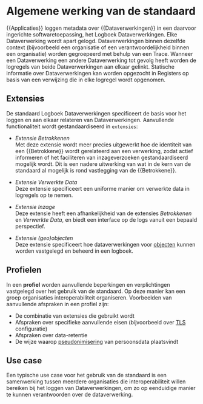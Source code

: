 # Algemene werking van de standaard

{{Applicaties}} loggen metadata over {{Dataverwerkingen}} in een daarvoor ingerichte softwaretoepassing, het Logboek Dataverwerkingen. Elke Dataverwerking wordt apart gelogd. Dataverwerkingen binnen dezelfde context (bijvoorbeeld een organisatie of een verantwoordelijkheid binnen een organisatie) worden gegroepeerd met behulp van een Trace. Wanneer een Dataverwerking een andere Dataverwerking tot gevolg heeft worden de logregels van beide Dataverwerkingen aan elkaar gelinkt. Statische informatie over Dataverwerkingen kan worden opgezocht in Registers op basis van een verwijzing die in elke logregel wordt opgenomen.


## Extensies

De standaard Logboek Dataverwerkingen specificeert de basis voor het loggen en aan elkaar relateren van Dataverwerkingen.
Aanvullende functionaliteit wordt gestandaardiseerd in `extensies`:

- *Extensie Betrokkenen*<br>
  Met deze extensie wordt meer precies uitgewerkt hoe de identiteit van een {{Betrokkene}} wordt gerelateerd aan een verwerking, zodat actief informeren of het faciliteren van inzageverzoeken gestandaardiseerd mogelijk wordt. Dit is een nadere uitwerking van wat in de kern van de standaard al mogelijk is rond vastlegging van de {{Betrokkene}}.

- *Extensie Verwerkte Data*<br>
  Deze extensie specificeert een uniforme manier om verwerkte data in logregels op te nemen.

- *Extensie Inzage*<br>
  Deze extensie heeft een afhankelijkheid van de extensies *Betrokkenen* en *Verwerkte Data*, en biedt een interface op de logs vanuit een bepaald perspectief.

- *Extensie (geo)objecten*<br>
  Deze extensie specificeert hoe dataverwerkingen voor [objecten](https://geonovum.github.io/logboek-dataverwerkingen-voor-objecten/) kunnen worden vastgelegd en beheerd in een logboek.


## Profielen

In een **profiel** worden aanvullende beperkingen en verplichtingen vastgelegd over het gebruik van de standaard. Op deze
manier kan een groep organisaties interoperabiliteit organiseren. Voorbeelden van aanvullende afspraken in een profiel zijn:

- De combinatie van extensies die gebruikt wordt
- Afspraken over specifieke aanvullende eisen (bijvoorbeeld over [TLS](https://www.forumstandaardisatie.nl/open-standaarden/tls) configuratie)
- Afspraken over data-retentie
- De wijze waarop [pseudonimisering](https://logius-standaarden.github.io/logboek-dataverwerkingen_Inleiding/#pseudonimiseren-gegevens) van persoonsdata plaatsvindt


## Use case

Een typische use case voor het gebruik van de standaard is een samenwerking tussen meerdere organisaties die interoperabiliteit willen bereiken bij het loggen van Dataverwerkingen, om zo op eenduidige manier te kunnen verantwoorden over de dataverwerking.
